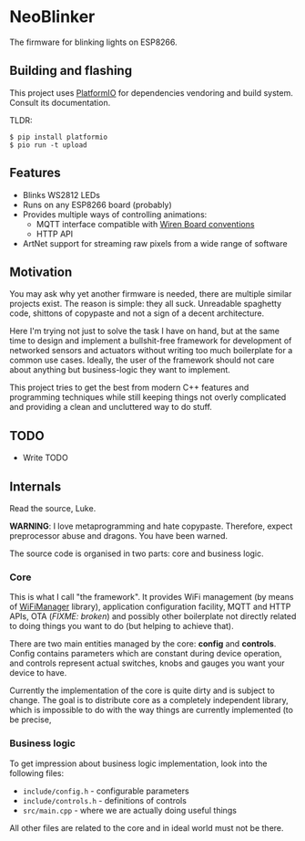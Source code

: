 NeoBlinker
==========

The firmware for blinking lights on ESP8266.

Building and flashing
---------------------

This project uses [PlatformIO](https://platformio.org/) for dependencies
vendoring and build system. Consult its documentation.

TLDR:

	$ pip install platformio
	$ pio run -t upload

Features
--------

* Blinks WS2812 LEDs
* Runs on any ESP8266 board (probably)
* Provides multiple ways of controlling animations:
	* MQTT interface compatible with [Wiren Board
	conventions](https://github.com/contactless/homeui/blob/master/conventions.md)
	* HTTP API
* ArtNet support for streaming raw pixels from a wide range of software

Motivation
----------

You may ask why yet another firmware is needed, there are multiple similar
projects exist. The reason is simple: they all suck. Unreadable spaghetty code,
shittons of copypaste and not a sign of a decent architecture.

Here I'm trying not just to solve the task I have on hand, but at the same
time to design and implement a bullshit-free framework for development of
networked sensors and actuators without writing too much boilerplate for
a common use cases. Ideally, the user of the framework should not care about
anything but business-logic they want to implement.

This project tries to get the best from modern C++ features and programming
techniques while still keeping things not overly complicated and providing
a clean and uncluttered way to do stuff.

TODO
----

* Write TODO

Internals
---------

Read the source, Luke.

**WARNING**: I love metaprogramming and hate copypaste. Therefore, expect
preprocessor abuse and dragons. You have been warned.

The source code is organised in two parts: core and business logic.

### Core

This is what I call "the framework". It provides WiFi management (by means of
[WiFiManager](https://github.com/tzapu/WiFiManager) library), application
configuration facility, MQTT and HTTP APIs, OTA (_FIXME: broken_) and possibly
other boilerplate not directly related to doing things you want to do (but helping
to achieve that).

There are two main entities managed by the core: **config** and **controls**.
Config contains parameters which are constant during device operation, and
controls represent actual switches, knobs and gauges you want your device to
have.

Currently the implementation of the core is quite dirty and is subject to change.
The goal is to distribute core as a completely independent library, which is
impossible to do with the way things are currently implemented (to be precise, 

### Business logic

To get impression about business logic implementation, look into the following
files:

* `include/config.h` - configurable parameters
* `include/controls.h` - definitions of controls
* `src/main.cpp` - where we are actually doing useful things

All other files are related to the core and in ideal world must not be there.
